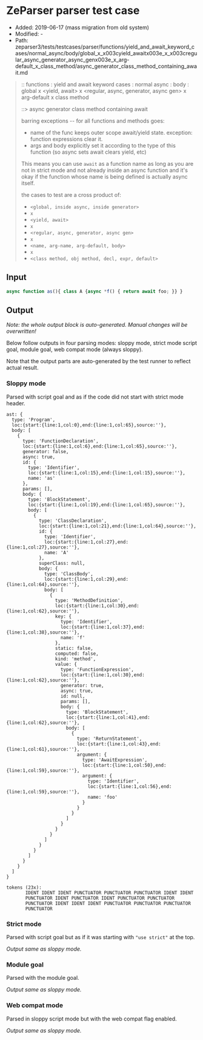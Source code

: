 # ZeParser parser test case

- Added: 2019-06-17 (mass migration from old system)
- Modified: -
- Path: zeparser3/tests/testcases/parser/functions/yield_and_await_keyword_cases/normal_async/body/global_x_x003cyield_awaitx003e_x_x003cregular_async_generator_async_genx003e_x_arg-default_x_class_method/async_generator_class_method_containing_await.md

> :: functions : yield and await keyword cases : normal async : body : global x <yield, await> x <regular, async, generator, async gen> x arg-default x class method
>
> ::> async generator class method containing await
>
> barring exceptions -- for all functions and methods goes:
>
> - name of the func keeps outer scope await/yield state. exception: function expressions clear it.
> - args and body explicitly set it according to the type of this function (so async sets await clears yield, etc)
>
> This means you can use `await` as a function name as long as you are not in strict mode and not already inside an async function and it's okay if the function whose name is being defined is actually async itself.
>
> the cases to test are a cross product of:
>
> - `<global, inside async, inside generator>` 
> - `x` 
> - `<yield, await>`
> - `x` 
> - `<regular, async, generator, async gen>`
> - `x` 
> - `<name, arg-name, arg-default, body>`
> - `x`
> - `<class method, obj method, decl, expr, default>`

## Input

`````js
async function as(){ class A {async *f() { return await foo; }} }
`````

## Output

_Note: the whole output block is auto-generated. Manual changes will be overwritten!_

Below follow outputs in four parsing modes: sloppy mode, strict mode script goal, module goal, web compat mode (always sloppy).

Note that the output parts are auto-generated by the test runner to reflect actual result.

### Sloppy mode

Parsed with script goal and as if the code did not start with strict mode header.

`````
ast: {
  type: 'Program',
  loc:{start:{line:1,col:0},end:{line:1,col:65},source:''},
  body: [
    {
      type: 'FunctionDeclaration',
      loc:{start:{line:1,col:6},end:{line:1,col:65},source:''},
      generator: false,
      async: true,
      id: {
        type: 'Identifier',
        loc:{start:{line:1,col:15},end:{line:1,col:15},source:''},
        name: 'as'
      },
      params: [],
      body: {
        type: 'BlockStatement',
        loc:{start:{line:1,col:19},end:{line:1,col:65},source:''},
        body: [
          {
            type: 'ClassDeclaration',
            loc:{start:{line:1,col:21},end:{line:1,col:64},source:''},
            id: {
              type: 'Identifier',
              loc:{start:{line:1,col:27},end:{line:1,col:27},source:''},
              name: 'A'
            },
            superClass: null,
            body: {
              type: 'ClassBody',
              loc:{start:{line:1,col:29},end:{line:1,col:64},source:''},
              body: [
                {
                  type: 'MethodDefinition',
                  loc:{start:{line:1,col:30},end:{line:1,col:62},source:''},
                  key: {
                    type: 'Identifier',
                    loc:{start:{line:1,col:37},end:{line:1,col:38},source:''},
                    name: 'f'
                  },
                  static: false,
                  computed: false,
                  kind: 'method',
                  value: {
                    type: 'FunctionExpression',
                    loc:{start:{line:1,col:30},end:{line:1,col:62},source:''},
                    generator: true,
                    async: true,
                    id: null,
                    params: [],
                    body: {
                      type: 'BlockStatement',
                      loc:{start:{line:1,col:41},end:{line:1,col:62},source:''},
                      body: [
                        {
                          type: 'ReturnStatement',
                          loc:{start:{line:1,col:43},end:{line:1,col:61},source:''},
                          argument: {
                            type: 'AwaitExpression',
                            loc:{start:{line:1,col:50},end:{line:1,col:59},source:''},
                            argument: {
                              type: 'Identifier',
                              loc:{start:{line:1,col:56},end:{line:1,col:59},source:''},
                              name: 'foo'
                            }
                          }
                        }
                      ]
                    }
                  }
                }
              ]
            }
          }
        ]
      }
    }
  ]
}

tokens (23x):
       IDENT IDENT IDENT PUNCTUATOR PUNCTUATOR PUNCTUATOR IDENT IDENT
       PUNCTUATOR IDENT PUNCTUATOR IDENT PUNCTUATOR PUNCTUATOR
       PUNCTUATOR IDENT IDENT IDENT PUNCTUATOR PUNCTUATOR PUNCTUATOR
       PUNCTUATOR
`````

### Strict mode

Parsed with script goal but as if it was starting with `"use strict"` at the top.

_Output same as sloppy mode._

### Module goal

Parsed with the module goal.

_Output same as sloppy mode._

### Web compat mode

Parsed in sloppy script mode but with the web compat flag enabled.

_Output same as sloppy mode._
